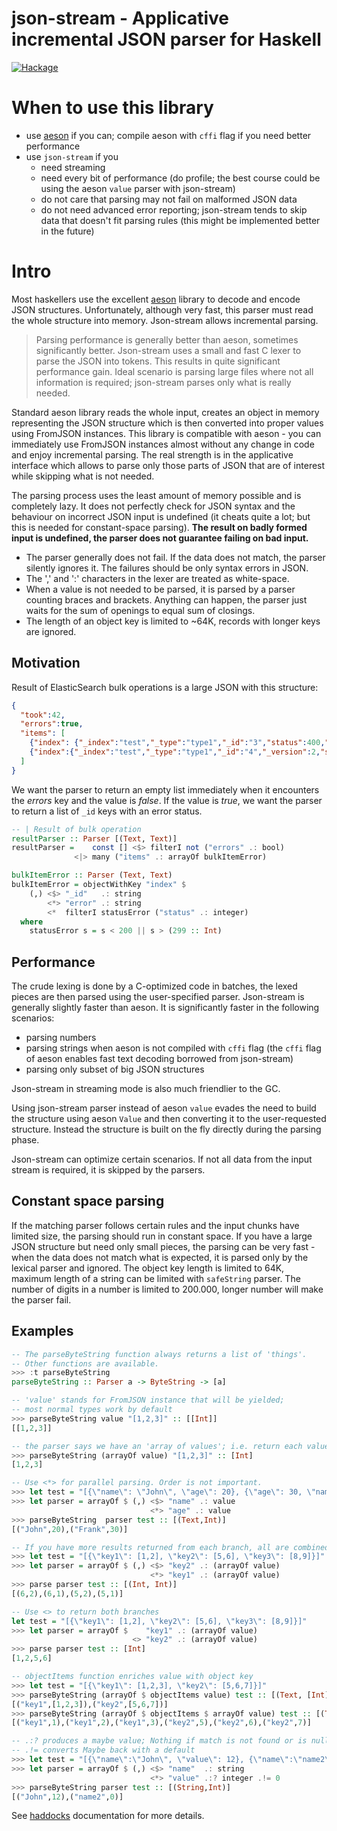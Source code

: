 # json-stream - Applicative incremental JSON parser for Haskell

[![Hackage](https://img.shields.io/hackage/v/json-stream.svg)](https://hackage.haskell.org/package/json-stream)

# When to use this library

- use [aeson](https://hackage.haskell.org/package/aeson) if you can; compile aeson with `cffi` flag if you need better performance
- use `json-stream` if you
  - need streaming
  - need every bit of performance (do profile; the best course could be using the aeson `value` parser with json-stream)
  - do not care that parsing may not fail on malformed JSON data
  - do not need advanced error reporting; json-stream tends to skip data that
    doesn't fit parsing rules (this might be implemented better in the future)

# Intro

Most haskellers use the excellent [aeson](https://hackage.haskell.org/package/aeson) library
to decode and encode JSON structures. Unfortunately, although very fast, this parser
must read the whole structure into memory. Json-stream allows incremental parsing.

> Parsing performance is generally better than aeson, sometimes significantly better.
> Json-stream uses a small and fast C lexer to parse the JSON into tokens. This results
> in quite significant performance gain. Ideal scenario is parsing large files
> where not all information is required; json-stream parses only what is really needed.

Standard aeson library reads the whole input, creates an object in memory representing
the JSON structure which is then converted into proper values using FromJSON instances.
This library is compatible with aeson - you can immediately use FromJSON instances almost without
any change in code and enjoy incremental parsing. The real strength is in the applicative interface
which allows to parse only those parts of JSON that are of interest while skipping what is not needed.

The parsing process uses the least amount of memory possible and is completely lazy. It does not perfectly
check for JSON syntax and the behaviour on incorrect JSON input is undefined (it cheats quite a lot;
but this is needed for constant-space parsing). **The result on badly formed input is undefined,
the parser does not guarantee failing on bad input.**

- The parser generally does not fail. If the data does not match, the parser silently ignores it.
  The failures should be only syntax errors in JSON.
- The ',' and ':' characters in the lexer are treated as white-space.
- When a value is not needed to be parsed, it is parsed by a parser counting braces and brackets.
  Anything can happen, the parser just waits for the sum of openings to equal sum of closings.
- The length of an object key is limited to ~64K, records with longer keys are ignored.

## Motivation

Result of ElasticSearch bulk operations is a large JSON with this structure:
```json
{
  "took":42,
  "errors":true,
  "items": [
    {"index": {"_index":"test","_type":"type1","_id":"3","status":400,"error":"Some error "}},
    {"index":{"_index":"test","_type":"type1","_id":"4","_version":2,"status":200}}
  ]
}
```

We want the parser to return an empty list immediately when it encounters the *errors* key
and the value is *false*. If the value is *true*, we want the parser to return a list of
`_id` keys with an error status.


```haskell
-- | Result of bulk operation
resultParser :: Parser [(Text, Text)]
resultParser =    const [] <$> filterI not ("errors" .: bool)
              <|> many ("items" .: arrayOf bulkItemError)

bulkItemError :: Parser (Text, Text)
bulkItemError = objectWithKey "index" $
    (,) <$> "_id"   .: string
        <*> "error" .: string
        <*  filterI statusError ("status" .: integer)
  where
    statusError s = s < 200 || s > (299 :: Int)

```
## Performance

The crude lexing is done by a C-optimized code in batches, the
lexed pieces are then parsed using the user-specified parser. Json-stream
is generally slightly faster than aeson. It is significantly faster
in the following scenarios:

- parsing numbers
- parsing strings when aeson is not compiled with `cffi` flag
  (the `cffi` flag of aeson enables fast text decoding borrowed from json-stream)
- parsing only subset of big JSON structures

Json-stream in streaming mode is also much friendlier to the GC.

Using json-stream parser instead of aeson `value` evades the need to build the structure
using aeson `Value` and then converting it to the user-requested structure. Instead
the structure is built on the fly directly during the parsing phase.

Json-stream can optimize certain scenarios. If not all data from the input stream is
required, it is skipped by the parsers.

## Constant space parsing

If the matching parser follows certain rules and the input chunks have limited size,
the parsing should run in constant space. If you have a large JSON structure but need
only small pieces, the parsing can be very fast - when the data does not match what
is expected, it is parsed only by the lexical parser and ignored. The object key
length is limited to 64K, maximum length of a string can be limited with `safeString`
parser. The number of digits in a number is limited to 200.000, longer number will
make the parser fail.

## Examples

```haskell
-- The parseByteString function always returns a list of 'things'.
-- Other functions are available.
>>> :t parseByteString
parseByteString :: Parser a -> ByteString -> [a]

-- 'value' stands for FromJSON instance that will be yielded;
-- most normal types work by default
>>> parseByteString value "[1,2,3]" :: [[Int]]
[[1,2,3]]

-- the parser says we have an 'array of values'; i.e. return each value in array
>>> parseByteString (arrayOf value) "[1,2,3]" :: [Int]
[1,2,3]

-- Use <*> for parallel parsing. Order is not important.
>>> let test = "[{\"name\": \"John\", \"age\": 20}, {\"age\": 30, \"name\": \"Frank\"} ]"
>>> let parser = arrayOf $ (,) <$> "name" .: value
                               <*> "age" .: value
>>> parseByteString  parser test :: [(Text,Int)]
[("John",20),("Frank",30)]

-- If you have more results returned from each branch, all are combined.
>>> let test = "[{\"key1\": [1,2], \"key2\": [5,6], \"key3\": [8,9]}]"
>>> let parser = arrayOf $ (,) <$> "key2" .: (arrayOf value)
                               <*> "key1" .: (arrayOf value)
>>> parse parser test :: [(Int, Int)]
[(6,2),(6,1),(5,2),(5,1)]

-- Use <> to return both branches
let test = "[{\"key1\": [1,2], \"key2\": [5,6], \"key3\": [8,9]}]"
>>> let parser = arrayOf $    "key1" .: (arrayOf value)
                           <> "key2" .: (arrayOf value)
>>> parse parser test :: [Int]
[1,2,5,6]

-- objectItems function enriches value with object key
>>> let test = "[{\"key1\": [1,2,3], \"key2\": [5,6,7]}]"
>>> parseByteString (arrayOf $ objectItems value) test :: [(Text, [Int])]
[("key1",[1,2,3]),("key2",[5,6,7])]
>>> parseByteString (arrayOf $ objectItems $ arrayOf value) test :: [(Text, Int)]
[("key1",1),("key1",2),("key1",3),("key2",5),("key2",6),("key2",7)]

-- .:? produces a maybe value; Nothing if match is not found or is null.
-- .!= converts Maybe back with a default
>>> let test = "[{\"name\":\"John\", \"value\": 12}, {\"name\":\"name2\"}]"
>>> let parser = arrayOf $ (,) <$> "name"  .: string
                               <*> "value" .:? integer .!= 0
>>> parseByteString parser test :: [(String,Int)]
[("John",12),("name2",0)]

```

See [haddocks](https://hackage.haskell.org/package/json-stream) documentation for more details.
